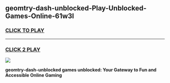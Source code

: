 
## geomtry-dash-unblocked-Play-Unblocked-Games-Online-61w3l
<h3>
<a href="https://premium76.site?title=geomtry-dash-unblocked&ref=25A">CLICK TO PLAY</a></h3>
<hr>

<h3>
<a href="https://premium76.site?title=geomtry-dash-unblocked&ref=25A">CLICK 2 PLAY</a>
  
</h3>

<a href="https://premium76.site?title=geomtry-dash-unblocked&ref=25A"><img src="https://clearcache.store/games.png"></a>


**geomtry-dash-unblocked games unblocked: Your Gateway to Fun and Accessible Online Gaming**
